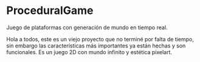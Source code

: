 # ProceduralGame
Juego de plataformas con generación de mundo en tiempo real.

Hola a todos, este es un viejo proyecto que no terminé por falta de tiempo, sin embargo las características más importantes ya están hechas y son funcionales. Es un juego 2D con mundo infinito y estética pixelart.
